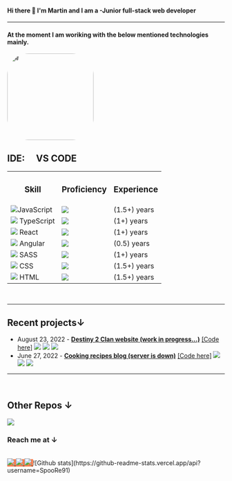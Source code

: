 #### Hi there 👋 I'm Martin and I am a -Junior full-stack web developer

<hr>
    <h4> At the moment I am woriking with the below mentioned technologies mainly.</h4>
    <img src="https://avatars.githubusercontent.com/u/85784810?v=4" alt="#" style="border-radius: 50px; height: 200px">
    <h2>IDE: <img style="height: 1rem"
            src="https://github.com/SpooRe91/icons-and-graphs/blob/main/icons-and-graphics-main/icomoon/programming/PNG/visualstudiocode.png?raw=true">
        VS CODE</h2>
    <table width="100%">
        <tr>
            <th>
                <h3>Skill</h3>
            </th>
            <th>
                <h3>Proficiency</h3>
            </th>
            <th>
                <h3>Experience</h3>
            </th>
        </tr>
        <tr>
            <td><img src="https://raw.githubusercontent.com/SpooRe91/icons-and-graphs/main/icons-and-graphics-main/icomoon/programming/PNG/javascript.png?raw=true">JavaScript </td>
            <td><img src="https://github.com/SpooRe91/icons-and-graphs/blob/main/icons-and-graphics-main/progress-bar-small/progress-bar-85.png?raw=true"></td>
            <td> (1.5+) years</td>
        </tr>
        <tr>
            <td><img
                    src="https://raw.githubusercontent.com/SpooRe91/icons-and-graphs/main/icons-and-graphics-main/icomoon/programming/PNG/typescript.png?raw=true">
                TypeScript </td>
            <td><img
                    src="https://github.com/SpooRe91/icons-and-graphs/blob/main/icons-and-graphics-main/progress-bar-small/progress-bar-65.png?raw=true">
            </td>
            <td> (1+) years</td>
        </tr>
        <tr>
            <td><img
                    src="https://raw.githubusercontent.com/SpooRe91/icons-and-graphs/main/icons-and-graphics-main/icomoon/programming/PNG/react.png?raw=true">
                React </td>
            <td><img
                    src="https://github.com/SpooRe91/icons-and-graphs/blob/main/icons-and-graphics-main/progress-bar-small/progress-bar-85.png?raw=true">
            </td>
            <td> (1+) years</td>
        </tr>
        <tr>
            <td><img
                    src="https://raw.githubusercontent.com/SpooRe91/icons-and-graphs/main/icons-and-graphics-main/icomoon/programming/PNG/angular.png?raw=true">
                Angular </td>
            <td><img
                    src="https://github.com/SpooRe91/icons-and-graphs/blob/main/icons-and-graphics-main/progress-bar-small/progress-bar-40.png?raw=true">
            </td>
            <td> (0.5) years</td>
        </tr>
        <tr></tr>
        <tr></tr>
       <tr></tr>
        <tr>
            <td><img
                    src="https://raw.githubusercontent.com/SpooRe91/icons-and-graphs/main/icons-and-graphics-main/icomoon/programming/PNG/sass.png?raw=true">
                SASS </td>
            <td><img
                    src="https://github.com/SpooRe91/icons-and-graphs/blob/main/icons-and-graphics-main/progress-bar-small/progress-bar-85.png?raw=true">
            </td>
            <td> (1+) years</td>
        </tr>
        <tr></tr>
        <tr>
            <td><img
                    src="https://raw.githubusercontent.com/SpooRe91/icons-and-graphs/main/icons-and-graphics-main/icomoon/programming/PNG/css3.png?raw=true">
                CSS </td>
            <td><img
                    src="https://github.com/SpooRe91/icons-and-graphs/blob/main/icons-and-graphics-main/progress-bar-small/progress-bar-85.png?raw=true">
            </td>
            <td> (1.5+) years</td>
        </tr>
        <tr></tr>
        <tr>
            <td><img
                    src="https://raw.githubusercontent.com/SpooRe91/icons-and-graphs/main/icons-and-graphics-main/icomoon/programming/PNG/html5.png?raw=true">
                HTML </td>
            <td><img
                    src="https://github.com/SpooRe91/icons-and-graphs/blob/main/icons-and-graphics-main/progress-bar-small/progress-bar-95.png?raw=true">
            </td>
            <td> (1.5+) years</td>
        </tr>
    </table>
<br />
  <hr />
  <h2>Recent projects↓</h2>
  <ul>
    <li>
      August 23, 2022 -
      <a href="https://destiny-2-bgs.web.app/" target="_blank"
        ><strong>Destiny 2 Clan website (work in progress...)</strong></a
      >
      <a href="https://github.com/SpooRe91/destiny2-react" target="_blank"
        >[Code here]</a
      >
      <img
        src="https://raw.githubusercontent.com/SpooRe91/icons-and-graphs/main/icons-and-graphics-main/icomoon/programming/PNG/react.png?raw=true"
      />
      <img
        src="https://raw.githubusercontent.com/SpooRe91/icons-and-graphs/main/icons-and-graphics-main/icomoon/programming/PNG/css3.png?raw=true"
      />
      <img
        src="https://github.com/SpooRe91/icons-and-graphs/blob/main/icons-and-graphics-main/icomoon/programming/PNG/node-dot-js.png?raw=true"
      />
    </li>
    <li>
      June 27, 2022 -
      <a href="https://cook-blog-d3ed8.web.app/" target="_blank"
        ><strong>Cooking recipes blog (server is down)</strong></a
      >
      <a
        href="https://github.com/SpooRe91/react-js-project-final"
        target="_blank"
        >[Code here]</a
      >
      <img
        src="https://raw.githubusercontent.com/SpooRe91/icons-and-graphs/main/icons-and-graphics-main/icomoon/programming/PNG/react.png?raw=true"
      />
      <img
        src="https://raw.githubusercontent.com/SpooRe91/icons-and-graphs/main/icons-and-graphics-main/icomoon/programming/PNG/css3.png?raw=true"
      />
      <img
        src="https://github.com/SpooRe91/icons-and-graphs/blob/main/icons-and-graphics-main/icomoon/programming/PNG/node-dot-js.png?raw=true"
      />
    </li>
  </ul>
  <hr />
  <br />
  <h2>Other Repos ↓</h2>
  <a href="https://github.com/SpooRe91?tab=repositories" target="_blank">
    <img
      src="https://github.com/SpooRe91/icons-and-graphs/blob/main/icons-and-graphics-main/icomoon/PNG/github.png?raw=true"
    />
  </a>
  <br />
  <h3>Reach me at ↓</h3>
  <br/>
  <a style="background-color:coral" href="https://www.linkedin.com/in/mbogdanov9110/" target="_blank">
    <img
      src="https://github.com/SpooRe91/icons-and-graphs/blob/main/icons-and-graphics-main/icomoon/PNG/linkedin.png?raw=true"
    />
  </a>
<a style="background-color:coral" href="https://github.com/SpooRe91" target="_blank">
    <img
      src="https://github.com/SpooRe91/icons-and-graphs/blob/main/icons-and-graphics-main/icomoon/PNG/github.png?raw=true"/>
  </a>
<a style="background-color:coral" href="https://dev.to/spoore91" target="_blank">
    <img
      src="https://github.com/SpooRe91/icons-and-graphs/blob/main/icons-and-graphics-main/icomoon//PNG/dev-dot-to.png?raw=true"
    />
  </a>
</div>
![Github stats](https://github-readme-stats.vercel.app/api?username=SpooRe91)
